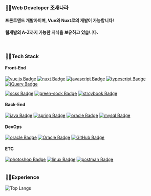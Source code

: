 ### 👨‍💻Web Developer 조새나라 
#### 프론트엔드 개발자이며, Vue와 Nuxt로의 개발이 가능합니다!
#### 웹개발의 A-Z까지 가능한 지식을 보유하고 있습니다.
<br />

### 🧙‍♂️Tech Stack 
#### Front-End
[![vue.js Badge](https://img.shields.io/badge/-Vue.js-4fc08d?style=flat&logo=vuedotjs&logoColor=white)](#)
[![nuxt Badge](https://img.shields.io/badge/Nuxt.js-00DC82?style=flat-square&logo=Nuxt.js&logoColor=white)](#)
[![javascript Badge](https://img.shields.io/badge/Javascript-F7DF1E?style=🏃🏻‍♀️🏃🏻‍♀️flat-square&logo=javascript&logoColor=black)](#)
[![typescript Badge](https://img.shields.io/badge/Typescript-007ACC?style=flat-square&logo=typescript&logoColor=white)](#)
[![jQuery Badge](https://img.shields.io/badge/jQuery-0769AD?style=flat-square&logo=jQuery&logoColor=white)](#)

[![scss Badge](https://img.shields.io/badge/SCSS-CC6699?style=flat-square&logo=sass&logoColor=white)](#)
[![green-sock Badge](https://img.shields.io/badge/GSAP-88ce02?style=flat-square&logo=GreenSock&logoColor=black)](#)
[![stroybook Badge](https://img.shields.io/badge/Storybook-FF4785?style=flat-square&logo=Storybook&logoColor=white)](#)
#### Back-End
[![java Badge](https://img.shields.io/badge/Java-007396?style=flat-square&logo=Java&logoColor=white)](#)
[![spring Badge](https://img.shields.io/badge/Spring-6DB33F?style=flat-square&logo=Spring&logoColor=white)](#)
[![oracle Badge](https://img.shields.io/badge/Oracle-F80000?style=flat-square&logo=oracle&logoColor=white)](#)
[![mysql Badge](https://img.shields.io/badge/MySQL-4479A1?style=flat-square&logo=MySQL&logoColor=white)](#)
#### DevOps
[![oracle Badge](https://img.shields.io/badge/Jenkins-D24939?style=flat-square&logo=Jenkins&logoColor=white)](#)
[![Oracle Badge](https://img.shields.io/badge/Oracle_Cloud-F80000?style=flat-square&logo=oracle&logoColor=white)](#)
[![GitHub Badge](https://img.shields.io/badge/GitHub-181717?style=flat-square&logo=GitHub&logoColor=white)](#)
#### ETC
[![photoshop Badge](https://img.shields.io/badge/Adobe_Photoshop-31A8FF?style=flat-square&logo=AdobePhotoshop&logoColor=white)](#)
[![linux Badge](https://img.shields.io/badge/Linux-232F3E?style=flat-square&logo=linux&logoColor=yellow)](#)
[![postman Badge](https://img.shields.io/badge/Postman-FF6C37?style=flat-square&logo=Postman&logoColor=white)](#)
<br /><br />

### 🤹‍♂️Experience
![Top Langs](https://github-readme-stats.vercel.app/api/top-langs/?username=Bardstale&exclude_repo=popol_old,ERP_Demo,codeReview-1&layout=compact)
<!--
**BardsTale/BardsTale** is a ✨ _special_ ✨ repository because its `README.md` (this file) appears on your GitHub profile.

Here are some ideas to get you started:

- 🔭 I’m currently working on ...
- 🌱 I’m currently learning ...
- 👯 I’m looking to collaborate on ...
- 🤔 I’m looking for help with ...
- 💬 Ask me about ...
- 📫 How to reach me: ...
- 😄 Pronouns: ...
- ⚡ Fun fact: ...
-->
